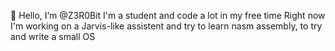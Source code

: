 👋 Hello, I’m @Z3R0Bit
I'm a student and code a lot in my free time
Right now I'm working on a Jarvis-like assistent 
and try to learn nasm assembly, to try and write a small OS
